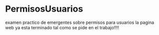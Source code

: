 # PermisosUsuarios
examen practico de emergentes sobre permisos para usuarios
la pagina web ya esta terminado tal como se pide en el trabajo!!!!
